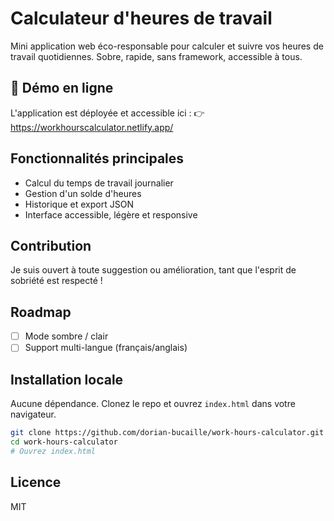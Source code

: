 # Calculateur d'heures de travail

Mini application web éco-responsable pour calculer et suivre vos heures de travail quotidiennes. Sobre, rapide, sans framework, accessible à tous.

## 🚀 Démo en ligne
L'application est déployée et accessible ici :
👉 https://workhourscalculator.netlify.app/

## Fonctionnalités principales
- Calcul du temps de travail journalier
- Gestion d'un solde d'heures
- Historique et export JSON
- Interface accessible, légère et responsive

## Contribution
Je suis ouvert à toute suggestion ou amélioration, tant que l'esprit de sobriété est respecté !

## Roadmap
- [ ] Mode sombre / clair
- [ ] Support multi-langue (français/anglais)

## Installation locale
Aucune dépendance. Clonez le repo et ouvrez `index.html` dans votre navigateur.

```bash
git clone https://github.com/dorian-bucaille/work-hours-calculator.git
cd work-hours-calculator
# Ouvrez index.html
```

## Licence
MIT
